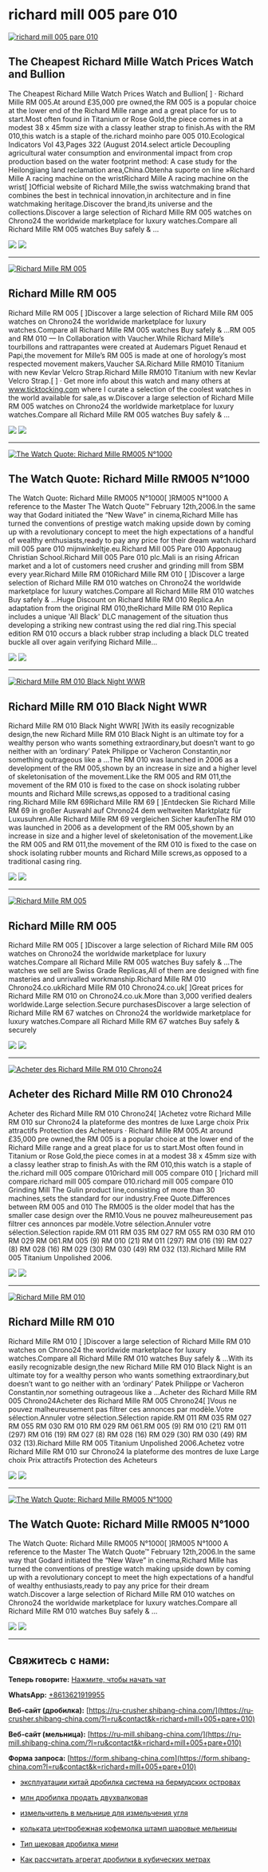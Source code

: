 # richard mill 005 pare 010

<a href="https://swt.shibang-china.com/?l=ru&img&k=richard+mill+005+pare+010" target="_blank">![richard mill 005 pare 010](http://static.shibang-china.com/all-800x300/824.jpg)</a>

## The Cheapest Richard Mille Watch Prices Watch and Bullion
The Cheapest Richard Mille Watch Prices Watch and Bullion[ ]&nbsp;&#0183;&#32;Richard Mille RM 005.At around &#163;35,000 pre owned,the RM 005 is a popular choice at the lower end of the Richard Mille range and a great place for us to start.Most often found in Titanium or Rose Gold,the piece comes in at a modest 38 x 45mm size with a classy leather strap to finish.As with the RM 010,this watch is a staple of the.richard moinho pare 005 010.Ecological Indicators Vol 43,Pages 322 (August 2014.select article Decoupling agricultural water consumption and environmental impact from crop production based on the water footprint method: A case study for the Heilongjiang land reclamation area,China.Obtenha suporte on line &#187;Richard Mille A racing machine on the wristRichard Mille A racing machine on the wrist[ ]Official website of Richard Mille,the swiss watchmaking brand that combines the best in technical innovation,in architecture and in fine watchmaking heritage.Discover the brand,its universe and the collections.Discover a large selection of Richard Mille RM 005 watches on Chrono24 the worldwide marketplace for luxury watches.Compare all Richard Mille RM 005 watches Buy safely &amp; …


<a href="https://whatsapp.shibangsoft.com/WhatsApp.php" target="_blank" title="WhatsApp">![](http://static.shibang-china.com/icon/whatsapp.png)</a> <a href="https://swt.shibang-china.com/?l=ru&icon&k=richard+mill+005+pare+010" target="_blank">![](http://static.shibang-china.com/icon/chat-ru.png)</a>

---

<a href="https://swt.shibang-china.com/?l=ru&img&k=richard+mill+005+pare+010" target="_blank">![Richard Mille RM 005](http://static.shibang-china.com/all-800x300/1091.jpg)</a>

## Richard Mille RM 005
Richard Mille RM 005 [ ]Discover a large selection of Richard Mille RM 005 watches on Chrono24 the worldwide marketplace for luxury watches.Compare all Richard Mille RM 005 watches Buy safely &amp; …RM 005 and RM 010 — In Collaboration with Vaucher.While Richard Mille’s tourbillons and rattrapantes were created at Audemars Piguet Renaud et Papi,the movement for Mille’s RM 005 is made at one of horology’s most respected movement makers,Vaucher SA.Richard Mille RM010 Titanium with new Kevlar Velcro Strap.Richard Mille RM010 Titanium with new Kevlar Velcro Strap.[ ]&nbsp;&#0183;&#32;Get more info about this watch and many others at www.ticktocking.com where I curate a selection of the coolest watches in the world available for sale,as w.Discover a large selection of Richard Mille RM 005 watches on Chrono24 the worldwide marketplace for luxury watches.Compare all Richard Mille RM 005 watches Buy safely &amp; …


<a href="https://whatsapp.shibangsoft.com/WhatsApp.php" target="_blank" title="WhatsApp">![](http://static.shibang-china.com/icon/whatsapp.png)</a> <a href="https://swt.shibang-china.com/?l=ru&icon&k=richard+mill+005+pare+010" target="_blank">![](http://static.shibang-china.com/icon/chat-ru.png)</a>

---

<a href="https://swt.shibang-china.com/?l=ru&img&k=richard+mill+005+pare+010" target="_blank">![The Watch Quote: Richard Mille RM005 N&#176;1000](http://static.shibang-china.com/all-800x300/682.jpg)</a>

## The Watch Quote: Richard Mille RM005 N&#176;1000
The Watch Quote: Richard Mille RM005 N&#176;1000[ ]RM005 N&#176;1000 A reference to the Master The Watch Quote™ February 12th,2006.In the same way that Godard initiated the “New Wave” in cinema,Richard Mille has turned the conventions of prestige watch making upside down by coming up with a revolutionary concept to meet the high expectations of a handful of wealthy enthusiasts,ready to pay any price for their dream watch.richard mill 005 pare 010 mijnwinkeltje.eu.Richard Mill 005 Pare 010 Apponaug Christian School.Richard Mill 005 Pare 010 plc.Mali is an rising African market and a lot of customers need crusher and grinding mill from SBM every year.Richard Mille RM 010Richard Mille RM 010 [ ]Discover a large selection of Richard Mille RM 010 watches on Chrono24 the worldwide marketplace for luxury watches.Compare all Richard Mille RM 010 watches Buy safely &amp; …Huge Discount on Richard Mille RM 010 Replica.An adaptation from the original RM 010,theRichard Mille RM 010 Replica includes a unique 'All Black' DLC management of the situation thus developing a striking new contrast using the red dial ring.This special edition RM 010 occurs a black rubber strap including a black DLC treated buckle all over again verifying Richard Mille…


<a href="https://whatsapp.shibangsoft.com/WhatsApp.php" target="_blank" title="WhatsApp">![](http://static.shibang-china.com/icon/whatsapp.png)</a> <a href="https://swt.shibang-china.com/?l=ru&icon&k=richard+mill+005+pare+010" target="_blank">![](http://static.shibang-china.com/icon/chat-ru.png)</a>

---

<a href="https://swt.shibang-china.com/?l=ru&img&k=richard+mill+005+pare+010" target="_blank">![Richard Mille RM 010 Black Night WWR](http://static.shibang-china.com/all-800x300/249.jpg)</a>

## Richard Mille RM 010 Black Night WWR
Richard Mille RM 010 Black Night WWR[ ]With its easily recognizable design,the new Richard Mille RM 010 Black Night is an ultimate toy for a wealthy person who wants something extraordinary,but doesn’t want to go neither with an ‘ordinary’ Patek Philippe or Vacheron Constantin,nor something outrageous like a …The RM 010 was launched in 2006 as a development of the RM 005,shown by an increase in size and a higher level of skeletonisation of the movement.Like the RM 005 and RM 011,the movement of the RM 010 is fixed to the case on shock isolating rubber mounts and Richard Mille screws,as opposed to a traditional casing ring.Richard Mille RM 69Richard Mille RM 69 [ ]Entdecken Sie Richard Mille RM 69 in gro&#223;er Auswahl auf Chrono24 dem weltweiten Marktplatz f&#252;r Luxusuhren.Alle Richard Mille RM 69 vergleichen Sicher kaufenThe RM 010 was launched in 2006 as a development of the RM 005,shown by an increase in size and a higher level of skeletonisation of the movement.Like the RM 005 and RM 011,the movement of the RM 010 is fixed to the case on shock isolating rubber mounts and Richard Mille screws,as opposed to a traditional casing ring.


<a href="https://whatsapp.shibangsoft.com/WhatsApp.php" target="_blank" title="WhatsApp">![](http://static.shibang-china.com/icon/whatsapp.png)</a> <a href="https://swt.shibang-china.com/?l=ru&icon&k=richard+mill+005+pare+010" target="_blank">![](http://static.shibang-china.com/icon/chat-ru.png)</a>

---

<a href="https://swt.shibang-china.com/?l=ru&img&k=richard+mill+005+pare+010" target="_blank">![Richard Mille RM 005](http://static.shibang-china.com/all-800x300/461.jpg)</a>

## Richard Mille RM 005
Richard Mille RM 005 [ ]Discover a large selection of Richard Mille RM 005 watches on Chrono24 the worldwide marketplace for luxury watches.Compare all Richard Mille RM 005 watches Buy safely &amp; …The watches we sell are Swiss Grade Replicas,All of them are designed with fine masteries and unrivalled workmanship.Richard Mille RM 010 Chrono24.co.ukRichard Mille RM 010 Chrono24.co.uk[ ]Great prices for Richard Mille RM 010 on Chrono24.co.uk.More than 3,000 verified dealers worldwide.Large selection.Secure purchasesDiscover a large selection of Richard Mille RM 67 watches on Chrono24 the worldwide marketplace for luxury watches.Compare all Richard Mille RM 67 watches Buy safely &amp; securely


<a href="https://whatsapp.shibangsoft.com/WhatsApp.php" target="_blank" title="WhatsApp">![](http://static.shibang-china.com/icon/whatsapp.png)</a> <a href="https://swt.shibang-china.com/?l=ru&icon&k=richard+mill+005+pare+010" target="_blank">![](http://static.shibang-china.com/icon/chat-ru.png)</a>

---

<a href="https://swt.shibang-china.com/?l=ru&img&k=richard+mill+005+pare+010" target="_blank">![Acheter des Richard Mille RM 010 Chrono24](http://static.shibang-china.com/all-800x300/303.jpg)</a>

## Acheter des Richard Mille RM 010 Chrono24
Acheter des Richard Mille RM 010 Chrono24[ ]Achetez votre Richard Mille RM 010 sur Chrono24 la plateforme des montres de luxe Large choix Prix attractifs Protection des Acheteurs&nbsp;&#0183;&#32;Richard Mille RM 005.At around &#163;35,000 pre owned,the RM 005 is a popular choice at the lower end of the Richard Mille range and a great place for us to start.Most often found in Titanium or Rose Gold,the piece comes in at a modest 38 x 45mm size with a classy leather strap to finish.As with the RM 010,this watch is a staple of the.richard mill 005 compare 010richard mill 005 compare 010 [ ]richard mill compare.richard mill 005 compare 010.richard mill 005 compare 010 Grinding Mill The Gulin product line,consisting of more than 30 machines,sets the standard for our industry.Free Quote.Differences between RM 005 and 010 The RM005 is the older model that has the smaller case design over the RM10.Vous ne pouvez malheureusement pas filtrer ces annonces par mod&#232;le.Votre s&#233;lection.Annuler votre s&#233;lection.S&#233;lection rapide.RM 011 RM 035 RM 027 RM 055 RM 030 RM 010 RM 029 RM 061.RM 005 (9) RM 010 (21) RM 011 (297) RM 016 (19) RM 027 (8) RM 028 (16) RM 029 (30) RM 030 (49) RM 032 (13).Richard Mille RM 005 Titanium Unpolished 2006.


<a href="https://whatsapp.shibangsoft.com/WhatsApp.php" target="_blank" title="WhatsApp">![](http://static.shibang-china.com/icon/whatsapp.png)</a> <a href="https://swt.shibang-china.com/?l=ru&icon&k=richard+mill+005+pare+010" target="_blank">![](http://static.shibang-china.com/icon/chat-ru.png)</a>

---

<a href="https://swt.shibang-china.com/?l=ru&img&k=richard+mill+005+pare+010" target="_blank">![Richard Mille RM 010](http://static.shibang-china.com/all-800x300/1488.jpg)</a>

## Richard Mille RM 010
Richard Mille RM 010 [ ]Discover a large selection of Richard Mille RM 010 watches on Chrono24 the worldwide marketplace for luxury watches.Compare all Richard Mille RM 010 watches Buy safely &amp; …With its easily recognizable design,the new Richard Mille RM 010 Black Night is an ultimate toy for a wealthy person who wants something extraordinary,but doesn’t want to go neither with an ‘ordinary’ Patek Philippe or Vacheron Constantin,nor something outrageous like a …Acheter des Richard Mille RM 005 Chrono24Acheter des Richard Mille RM 005 Chrono24[ ]Vous ne pouvez malheureusement pas filtrer ces annonces par mod&#232;le.Votre s&#233;lection.Annuler votre s&#233;lection.S&#233;lection rapide.RM 011 RM 035 RM 027 RM 055 RM 030 RM 010 RM 029 RM 061.RM 005 (9) RM 010 (21) RM 011 (297) RM 016 (19) RM 027 (8) RM 028 (16) RM 029 (30) RM 030 (49) RM 032 (13).Richard Mille RM 005 Titanium Unpolished 2006.Achetez votre Richard Mille RM 010 sur Chrono24 la plateforme des montres de luxe Large choix Prix attractifs Protection des Acheteurs


<a href="https://whatsapp.shibangsoft.com/WhatsApp.php" target="_blank" title="WhatsApp">![](http://static.shibang-china.com/icon/whatsapp.png)</a> <a href="https://swt.shibang-china.com/?l=ru&icon&k=richard+mill+005+pare+010" target="_blank">![](http://static.shibang-china.com/icon/chat-ru.png)</a>

---

<a href="https://swt.shibang-china.com/?l=ru&img&k=richard+mill+005+pare+010" target="_blank">![The Watch Quote: Richard Mille RM005 N&#176;1000](http://static.shibang-china.com/all-800x300/1044.jpg)</a>

## The Watch Quote: Richard Mille RM005 N&#176;1000
The Watch Quote: Richard Mille RM005 N&#176;1000[ ]RM005 N&#176;1000 A reference to the Master The Watch Quote™ February 12th,2006.In the same way that Godard initiated the “New Wave” in cinema,Richard Mille has turned the conventions of prestige watch making upside down by coming up with a revolutionary concept to meet the high expectations of a handful of wealthy enthusiasts,ready to pay any price for their dream watch.Discover a large selection of Richard Mille RM 010 watches on Chrono24 the worldwide marketplace for luxury watches.Compare all Richard Mille RM 010 watches Buy safely &amp; …

<a href="https://whatsapp.shibangsoft.com/WhatsApp.php" target="_blank" title="WhatsApp">![](http://static.shibang-china.com/icon/whatsapp.png)</a> <a href="https://swt.shibang-china.com/?l=ru&icon&k=richard+mill+005+pare+010" target="_blank">![](http://static.shibang-china.com/icon/chat-ru.png)</a>

---
## Свяжитесь с нами:

**Теперь говорите:** [Нажмите, чтобы начать чат](https://swt.shibang-china.com?l=ru&contact&k=richard+mill+005+pare+010)

**WhatsApp:**  [+8613621919955](https://whatsapp.shibangsoft.com/WhatsApp.php)

**Веб-сайт (дробилка):** [https://ru-crusher.shibang-china.com/](https://ru-crusher.shibang-china.com/?l=ru&contact&k=richard+mill+005+pare+010)

**Веб-сайт (мельница):** [https://ru-mill.shibang-china.com/](https://ru-mill.shibang-china.com/?l=ru&contact&k=richard+mill+005+pare+010)

**Форма запроса:** [https://form.shibang-china.com](https://form.shibang-china.com?l=ru&contact&k=richard+mill+005+pare+010)

* [эксплуатации китай дробилка система на бермудских островах](../110/%D1%8D%D0%BA%D1%81%D0%BF%D0%BB%D1%83%D0%B0%D1%82%D0%B0%D1%86%D0%B8%D0%B8%20%D0%BA%D0%B8%D1%82%D0%B0%D0%B9%20%D0%B4%D1%80%D0%BE%D0%B1%D0%B8%D0%BB%D0%BA%D0%B0%20%D1%81%D0%B8%D1%81%D1%82%D0%B5%D0%BC%D0%B0%20%D0%BD%D0%B0%20%D0%B1%D0%B5%D1%80%D0%BC%D1%83%D0%B4%D1%81%D0%BA%D0%B8%D1%85%20%D0%BE%D1%81%D1%82%D1%80%D0%BE%D0%B2%D0%B0%D1%85.md)

* [млн дробилка продать двухвалковая](../109/%D0%BC%D0%BB%D0%BD%20%D0%B4%D1%80%D0%BE%D0%B1%D0%B8%D0%BB%D0%BA%D0%B0%20%D0%BF%D1%80%D0%BE%D0%B4%D0%B0%D1%82%D1%8C%20%D0%B4%D0%B2%D1%83%D1%85%D0%B2%D0%B0%D0%BB%D0%BA%D0%BE%D0%B2%D0%B0%D1%8F.md)

* [измельчитель в мельнице для измельчения угля](../119/%D0%B8%D0%B7%D0%BC%D0%B5%D0%BB%D1%8C%D1%87%D0%B8%D1%82%D0%B5%D0%BB%D1%8C%20%D0%B2%20%D0%BC%D0%B5%D0%BB%D1%8C%D0%BD%D0%B8%D1%86%D0%B5%20%D0%B4%D0%BB%D1%8F%20%D0%B8%D0%B7%D0%BC%D0%B5%D0%BB%D1%8C%D1%87%D0%B5%D0%BD%D0%B8%D1%8F%20%D1%83%D0%B3%D0%BB%D1%8F.md)

* [кольката центробежная кофемолка штамп шаровые мельницы](../116/%D0%BA%D0%BE%D0%BB%D1%8C%D0%BA%D0%B0%D1%82%D0%B0%20%D1%86%D0%B5%D0%BD%D1%82%D1%80%D0%BE%D0%B1%D0%B5%D0%B6%D0%BD%D0%B0%D1%8F%20%D0%BA%D0%BE%D1%84%D0%B5%D0%BC%D0%BE%D0%BB%D0%BA%D0%B0%20%D1%88%D1%82%D0%B0%D0%BC%D0%BF%20%D1%88%D0%B0%D1%80%D0%BE%D0%B2%D1%8B%D0%B5%20%D0%BC%D0%B5%D0%BB%D1%8C%D0%BD%D0%B8%D1%86%D1%8B.md)

* [Тип щековая дробилка мини](../112/%D0%A2%D0%B8%D0%BF%20%D1%89%D0%B5%D0%BA%D0%BE%D0%B2%D0%B0%D1%8F%20%D0%B4%D1%80%D0%BE%D0%B1%D0%B8%D0%BB%D0%BA%D0%B0%20%D0%BC%D0%B8%D0%BD%D0%B8.md)

* [Как рассчитать агрегат дробилки в кубических метрах](../118/%D0%9A%D0%B0%D0%BA%20%D1%80%D0%B0%D1%81%D1%81%D1%87%D0%B8%D1%82%D0%B0%D1%82%D1%8C%20%D0%B0%D0%B3%D1%80%D0%B5%D0%B3%D0%B0%D1%82%20%D0%B4%D1%80%D0%BE%D0%B1%D0%B8%D0%BB%D0%BA%D0%B8%20%D0%B2%20%D0%BA%D1%83%D0%B1%D0%B8%D1%87%D0%B5%D1%81%D0%BA%D0%B8%D1%85%20%D0%BC%D0%B5%D1%82%D1%80%D0%B0%D1%85.md)